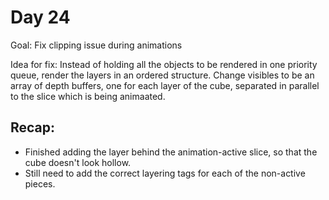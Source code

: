 # Day 24
Goal: Fix clipping issue during animations

Idea for fix: Instead of holding all the objects to be rendered in one priority queue, render the layers in an ordered structure. Change visibles to be an array of depth buffers, one for each layer of the cube, separated in parallel to the slice which is being animaated.

## Recap:
- Finished adding the layer behind the animation-active slice, so that the cube doesn't look hollow.
- Still need to add the correct layering tags for each of the non-active pieces. 